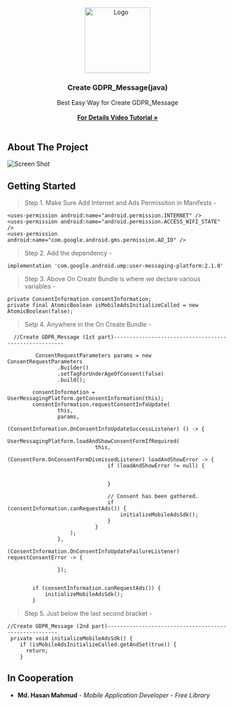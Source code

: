 <br/>
<p align="center">
  <a href="https://github.com/AppBondTech/Easy_InAppUpdate">
    <img src="https://mdhasanmahmud.000webhostapp.com/inappupdate/appbondtech.jpg" alt="Logo" width="150" height="150">
  </a>

  <h3 align="center">Create GDPR_Message(java)</h3>

  <p align="center">
    Best Easy Way for Create GDPR_Message
    <br/>
    <br/>
    <a href=""><strong> For Details Video Tutorial »</strong></a>
    <br/>
    <br/>
	  
## About The Project

![Screen Shot](https://mdhasanmahmud.000webhostapp.com/inappupdate/gdprmessage.jpg)

## Getting Started

> Step 1. Make Sure Add Internet and Ads Permissiton in Manifests - 
```
<uses-permission android:name="android.permission.INTERNET" />
<uses-permission android:name="android.permission.ACCESS_WIFI_STATE" />
<uses-permission android:name="com.google.android.gms.permission.AD_ID" />
```

> Step 2. Add the dependency - 
```
implementation 'com.google.android.ump:user-messaging-platform:2.1.0'
```

> Step 3. Above On Create Bundle is where we declare various variables - 
```
private ConsentInformation consentInformation;
private final AtomicBoolean isMobileAdsInitializeCalled = new AtomicBoolean(false);
```

> Setp 4. Anywhere in the On Create Bundle - 
```
  //Create GDPR_Message (1st part)------------------------------------------------------ 
       
         ConsentRequestParameters params = new ConsentRequestParameters
                .Builder()
                .setTagForUnderAgeOfConsent(false)
                .build();

        consentInformation = UserMessagingPlatform.getConsentInformation(this);
        consentInformation.requestConsentInfoUpdate(
                this,
                params,
                (ConsentInformation.OnConsentInfoUpdateSuccessListener) () -> {
                    UserMessagingPlatform.loadAndShowConsentFormIfRequired(
                            this,
                            (ConsentForm.OnConsentFormDismissedListener) loadAndShowError -> {
                                if (loadAndShowError != null) {
                                    
                                    
                                }

                                // Consent has been gathered.
                                if (consentInformation.canRequestAds()) {
                                    initializeMobileAdsSdk();
                                }
                            }
                    );
                },
                (ConsentInformation.OnConsentInfoUpdateFailureListener) requestConsentError -> {
                    
                });

        
        if (consentInformation.canRequestAds()) {
            initializeMobileAdsSdk();
        }

```
> Step 5. Just below the last second bracket - 
```
//Create GDPR_Message (2nd part)------------------------------------------------------ 
 private void initializeMobileAdsSdk() {
    if (isMobileAdsInitializeCalled.getAndSet(true)) {
      return;
    }
```

## In Cooperation

* **Md. Hasan Mahmud** - *Mobile Application Developer* - *Free Library*

